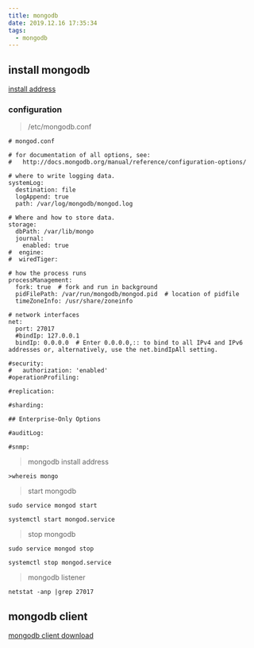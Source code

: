 ```yaml
---
title: mongodb 
date: 2019.12.16 17:35:34
tags:
  - mongodb
---
```


## install mongodb

[install address](https://docs.mongodb.com/manual/tutorial/install-mongodb-on-red-hat/)

### configuration

> /etc/mongodb.conf
```shell script
# mongod.conf

# for documentation of all options, see:
#   http://docs.mongodb.org/manual/reference/configuration-options/

# where to write logging data.
systemLog:
  destination: file
  logAppend: true
  path: /var/log/mongodb/mongod.log

# Where and how to store data.
storage:
  dbPath: /var/lib/mongo
  journal:
    enabled: true
#  engine:
#  wiredTiger:

# how the process runs
processManagement:
  fork: true  # fork and run in background
  pidFilePath: /var/run/mongodb/mongod.pid  # location of pidfile
  timeZoneInfo: /usr/share/zoneinfo

# network interfaces
net:
  port: 27017
  #bindIp: 127.0.0.1
  bindIp: 0.0.0.0  # Enter 0.0.0.0,:: to bind to all IPv4 and IPv6 addresses or, alternatively, use the net.bindIpAll setting.

#security:
#   authorization: 'enabled'
#operationProfiling:

#replication:

#sharding:

## Enterprise-Only Options

#auditLog:

#snmp:

```

> mongodb install address

```shell script
>whereis mongo
```

> start mongodb

```shell script
sudo service mongod start

systemctl start mongod.service

```

> stop mongodb

```shell script
sudo service mongod stop

systemctl stop mongod.service

```

> mongodb listener

```shell script
netstat -anp |grep 27017
```

## mongodb client
[mongodb client download](https://robomongo.org/)

